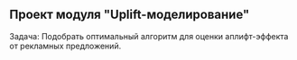 ## Проект модуля "Uplift-моделирование"
Задача: Подобрать оптимальный алгоритм для оценки аплифт-эффекта от рекламных предложений.

